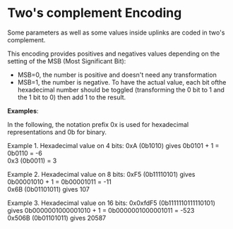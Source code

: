 # Two's complement Encoding

 Some parameters as well as some values inside uplinks are coded in two's complement.

 This encoding provides positives and negatives values depending on the setting of the MSB (Most Significant Bit):
-   MSB=0, the number is positive and doesn't need any transformation
-   MSB=1, the number is negative. To have the actual value, each bit ofthe hexadecimal number should be toggled (transforming the 0 bit to 1 and the 1 bit to 0) then add 1 to the result.

**Examples**:

 In the following, the notation prefix 0x is used for hexadecimal
 representations and 0b for binary.
 
 Example 1. Hexadecimal value on 4 bits:
 0xA (0b1010) gives 0b0101 + 1 = 0b0110 = -6 <br/>
 0x3 (0b0011) = 3

 Example 2. Hexadecimal value on 8 bits:
 0xF5 (0b11110101) gives 0b00001010 + 1 = 0b00001011 = -11 <br/>
 0x6B (0b01101011) gives 107

 Example 3. Hexadecimal value on 16 bits:
 0x0xfdF5 (0b1111110111110101) gives 0b0000001000001010 + 1 = 0b0000001000001011 = -523 <br/>
 0x506B (0b01101011) gives 20587
